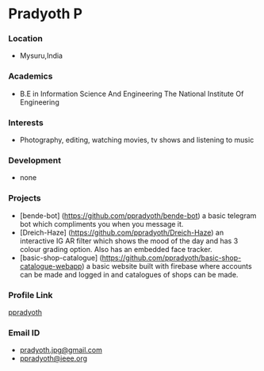 # Pradyoth P 

### Location
- Mysuru,India

### Academics

- B.E in Information Science And Engineering
  The National Institute Of Engineering

### Interests

- Photography, editing, watching movies, tv shows and listening to music

### Development

- none

### Projects

- [bende-bot] (https://github.com/ppradyoth/bende-bot) a basic telegram bot which compliments you when you message it.
- [Dreich-Haze] (https://github.com/ppradyoth/Dreich-Haze) an interactive IG AR filter which shows the mood of the day and has 3 colour grading option. Also has an embedded face tracker.
-  [basic-shop-catalogue] (https://github.com/ppradyoth/basic-shop-catalogue-webapp) a basic website built with firebase where accounts can be made and logged in and catalogues of shops can be made.
### Profile Link

[ppradyoth](https://github.com/ppradyoth)

### Email ID

- pradyoth.jpg@gmail.com
- ppradyoth@ieee.org